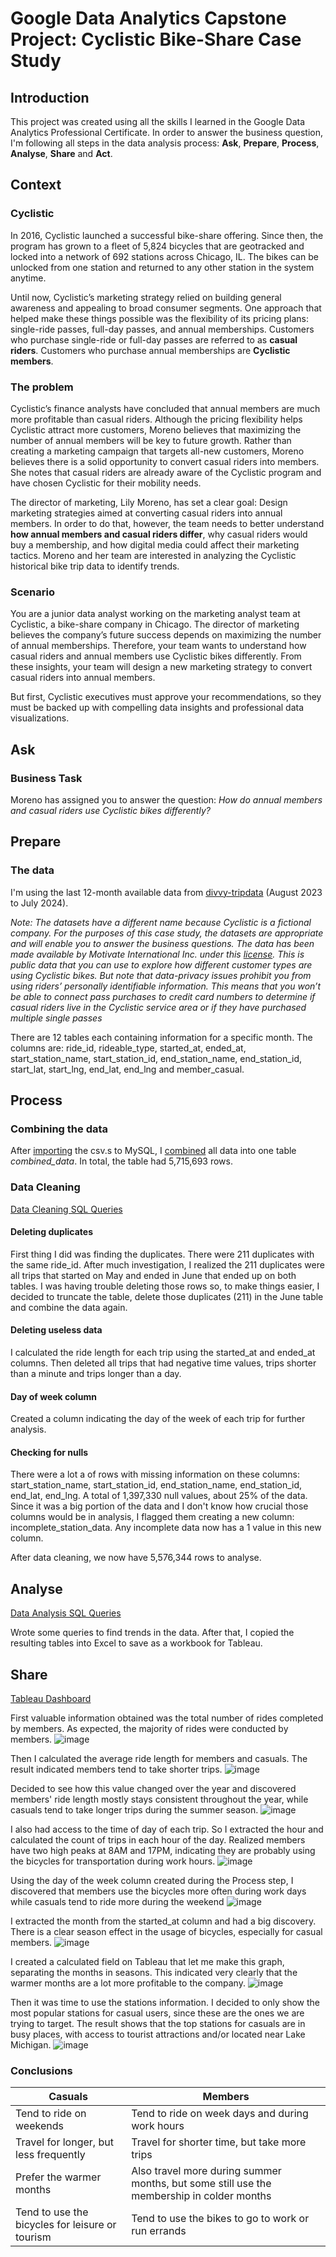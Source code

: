 # Google Data Analytics Capstone Project: Cyclistic Bike-Share Case Study


## Introduction

This project was created using all the skills I learned in the Google Data Analytics Professional Certificate.
In order to answer the business question, I'm following all steps in the data analysis process: **Ask**, **Prepare**, **Process**, **Analyse**, **Share** and **Act**.



## Context

### Cyclistic

In 2016, Cyclistic launched a successful bike-share offering. Since then, the program has grown to a fleet of 5,824 bicycles that are geotracked and locked into a network of 692 stations across Chicago, IL. The bikes can be unlocked from one station and returned to any other station in the system anytime.

Until now, Cyclistic’s marketing strategy relied on building general awareness and appealing to broad consumer segments. One approach that helped make these things possible was the flexibility of its pricing plans: single-ride passes, full-day passes, and annual memberships. Customers who purchase single-ride or full-day passes are referred to as **casual riders**. Customers who purchase annual memberships are **Cyclistic members**.


### The problem

Cyclistic’s finance analysts have concluded that annual members are much more profitable than casual riders. Although the pricing flexibility helps Cyclistic attract more customers, Moreno believes that maximizing the number of annual members will be key to future growth. Rather than creating a marketing campaign that targets all-new customers, Moreno believes there is a solid opportunity to convert casual riders into members. She notes that casual riders are already aware of the Cyclistic program and have chosen Cyclistic for their mobility needs.

The director of marketing, Lily Moreno, has set a clear goal: Design marketing strategies aimed at converting casual riders into annual members. In order to do that, however, the team needs to better understand **how annual members and casual riders differ**, why casual riders would buy a membership, and how digital media could affect their marketing tactics. Moreno and her team are interested in analyzing the Cyclistic historical bike trip data to identify trends.

### Scenario

You are a junior data analyst working on the marketing analyst team at Cyclistic, a bike-share company in Chicago. The director of marketing believes the company’s future success depends on maximizing the number of annual memberships. Therefore, your team wants to understand how casual riders and annual members use Cyclistic bikes differently. From these insights, your team will design a new marketing strategy to convert casual riders into annual members. 

But first, Cyclistic executives must approve your recommendations, so they must be backed up with compelling data insights and professional data visualizations.




## Ask

### Business Task

Moreno has assigned you to answer the question: *How do annual members and casual riders use Cyclistic bikes differently?*



## Prepare

### The data

I'm using the last 12-month available data from [divvy-tripdata](https://divvy-tripdata.s3.amazonaws.com/index.html) (August 2023 to July 2024). 

*Note: The datasets have a different name because Cyclistic is a fictional company. For the purposes of this case study, the datasets are appropriate and will enable you to answer the business questions. The data has been made available by Motivate International Inc. under this [license](https://divvybikes.com/data-license-agreement).
This is public data that you can use to explore how different customer types are using Cyclistic bikes. But note that data-privacy issues prohibit you from using riders’ personally identifiable information. This means that you won’t be able to connect pass purchases to credit card numbers to determine if casual riders live in the Cyclistic service area or if they have purchased multiple single passes*


There are 12 tables each containing information for a specific month. The columns are: ride_id, rideable_type, started_at, ended_at, start_station_name, start_station_id, end_station_name, end_station_id, start_lat, start_lng, end_lat, end_lng and member_casual.


## Process

### Combining the data

After [importing](https://github.com/lauragonzaga/Cyclistic-Capstone-Project/blob/main/1.Importing%20the%20data.sql) the csv.s to MySQL, I [combined](https://github.com/lauragonzaga/Cyclistic-Capstone-Project/blob/main/2.%20Combining%20the%20Data.sql) all data into one table *combined_data*. 
In total, the table had 5,715,693 rows.

### Data Cleaning

[Data Cleaning SQL Queries](https://github.com/lauragonzaga/Cyclistic-Capstone-Project/blob/main/3.%20Cleaning%20the%20Data.sql)

#### Deleting duplicates

First thing I did was finding the duplicates. There were 211 duplicates with the same ride_id. After much investigation, I realized the 211 duplicates were all trips that started on May and ended in June that ended up on both tables.
I was having trouble deleting those rows so, to make things easier, I decided to truncate the table, delete those duplicates (211) in the June table and combine the data again.

#### Deleting useless data

I calculated the ride length for each trip using the started_at and ended_at columns. Then deleted all trips that had negative time values, trips shorter than a minute and trips longer than a day.

#### Day of week column

Created a column indicating the day of the week of each trip for further analysis.

#### Checking for nulls

There were a lot a of rows with missing information on these columns: start_station_name, start_station_id, end_station_name, end_station_id, end_lat, end_lng. A total of 1,397,330 null values, about 25% of the data.
Since it was a big portion of the data and I don't know how crucial those columns would be in analysis, I flagged them creating a new column: incomplete_station_data. Any incomplete data now has a 1 value in this new column.

After data cleaning, we now have 5,576,344 rows to analyse.



## Analyse

[Data Analysis SQL Queries](https://github.com/lauragonzaga/Cyclistic-Capstone-Project/blob/main/4.%20Analysing%20the%20Data.sql) 

Wrote some queries to find trends in the data. After that, I copied the resulting tables into Excel to save as a workbook for Tableau.


## Share

[Tableau Dashboard](https://public.tableau.com/app/profile/laura.gonzaga/viz/CyclisticBike-ShareCaseStudy_17267860907680/Dashboard1)


First valuable information obtained was the total number of rides completed by members. As expected, the majority of rides were conducted by members.
![image](https://github.com/user-attachments/assets/b834c1e0-886a-4f13-b29b-e2e8e983af3d)


Then I calculated the average ride length for members and casuals. The result indicated members tend to take shorter trips. 
![image](https://github.com/user-attachments/assets/f8ba5d2c-7eef-4ab2-8b95-89a902b3e6c3)


Decided to see how this value changed over the year and discovered members' ride length mostly stays consistent throughout the year, while casuals tend to take longer trips during the summer season.
![image](https://github.com/user-attachments/assets/f7a16b25-2d9e-4096-b3b1-beb095f4a204)


I also had access to the time of day of each trip. So I extracted the hour and calculated the count of trips in each hour of the day. Realized members have two high peaks at 8AM and 17PM, indicating they are probably using the bicycles for transportation during work hours.
![image](https://github.com/user-attachments/assets/ed6b45f9-8561-455a-bf77-b9ef823dd23a)


Using the day of the week column created during the Process step, I discovered that members use the bicycles more often during work days while casuals tend to ride more during the weekend
![image](https://github.com/user-attachments/assets/ee324447-5d0d-48a0-a08f-1193174d4578)


I extracted the month from the started_at column and had a big discovery. There is a clear season effect in the usage of bicycles, especially for casual members. 
![image](https://github.com/user-attachments/assets/0c93ccea-539b-43e3-a1a5-be7d6a2ac4c0)


I created a calculated field on Tableau that let me make this graph, separating the months in seasons. This indicated very clearly that the warmer months are a lot more profitable to the company.
![image](https://github.com/user-attachments/assets/85fce43e-39cd-4ac5-acb9-27ed612f3b50)


Then it was time to use the stations information. I decided to only show the most popular stations for casual users, since these are the ones we are trying to target. The result shows that the top stations for casuals are in busy places, with access to tourist attractions and/or located near Lake Michigan.
![image](https://github.com/user-attachments/assets/9b29c665-f53a-4cfb-a074-a987a6fae980)



### Conclusions

| Casuals  | Members   |
|------------|------------|
| Tend to ride on weekends    | Tend to ride on week days and during work hours  |
| Travel for longer, but less frequently    | Travel for shorter time, but take more trips |
| Prefer the warmer months    | Also travel more during summer months, but some still use the membership in colder months    |
| Tend to use the bicycles for leisure or tourism | Tend to use the bikes to go to work or run errands |




